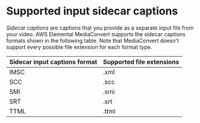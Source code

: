 # Supported input sidecar captions<a name="supported-input-sidecar-captions"></a>

*Sidecar captions* are captions that you provide as a separate input file from your video\. AWS Elemental MediaConvert supports the sidecar captions formats shown in the following table\. Note that MediaConvert doesn't support every possible file extension for each format type\. 


|  Sidecar input captions format  |  Supported file extensions  | 
| --- | --- | 
|  IMSC  |  \.xml  | 
|  SCC  |  \.scc  | 
|  SMI  |  \.smi  | 
|  SRT  |  \.srt  | 
|  TTML  |  \.ttml  | 